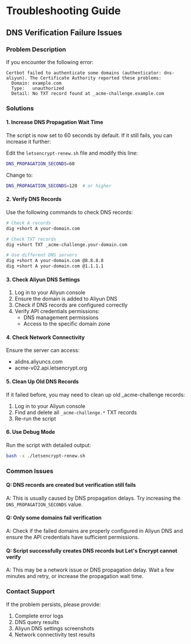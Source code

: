 # Troubleshooting Guide

## DNS Verification Failure Issues

### Problem Description
If you encounter the following error:
```
Certbot failed to authenticate some domains (authenticator: dns-aliyun). The Certificate Authority reported these problems:
  Domain: example.com
  Type:   unauthorized
  Detail: No TXT record found at _acme-challenge.example.com
```

### Solutions

#### 1. Increase DNS Propagation Wait Time
The script is now set to 60 seconds by default. If it still fails, you can increase it further:

Edit the `letsencrypt-renew.sh` file and modify this line:
```bash
DNS_PROPAGATION_SECONDS=60
```
Change to:
```bash
DNS_PROPAGATION_SECONDS=120  # or higher
```

#### 2. Verify DNS Records
Use the following commands to check DNS records:
```bash
# Check A records
dig +short A your-domain.com

# Check TXT records
dig +short TXT _acme-challenge.your-domain.com

# Use different DNS servers
dig +short A your-domain.com @8.8.8.8
dig +short A your-domain.com @1.1.1.1
```

#### 3. Check Aliyun DNS Settings
1. Log in to your Aliyun console
2. Ensure the domain is added to Aliyun DNS
3. Check if DNS records are configured correctly
4. Verify API credentials permissions:
   - DNS management permissions
   - Access to the specific domain zone

#### 4. Check Network Connectivity
Ensure the server can access:
- alidns.aliyuncs.com
- acme-v02.api.letsencrypt.org

#### 5. Clean Up Old DNS Records
If it failed before, you may need to clean up old _acme-challenge records:
1. Log in to your Aliyun console
2. Find and delete all `_acme-challenge.*` TXT records
3. Re-run the script

#### 6. Use Debug Mode
Run the script with detailed output:
```bash
bash -x ./letsencrypt-renew.sh
```

### Common Issues

#### Q: DNS records are created but verification still fails
A: This is usually caused by DNS propagation delays. Try increasing the `DNS_PROPAGATION_SECONDS` value.

#### Q: Only some domains fail verification
A: Check if the failed domains are properly configured in Aliyun DNS and ensure the API credentials have sufficient permissions.

#### Q: Script successfully creates DNS records but Let's Encrypt cannot verify
A: This may be a network issue or DNS propagation delay. Wait a few minutes and retry, or increase the propagation wait time.

### Contact Support
If the problem persists, please provide:
1. Complete error logs
2. DNS query results
3. Aliyun DNS settings screenshots
4. Network connectivity test results 